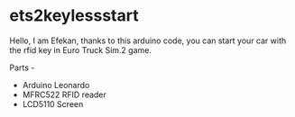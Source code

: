 # ets2keylessstart
Hello, I am Efekan, thanks to this arduino code, you can start your car with the rfid key in Euro Truck Sim.2 game.

Parts - 
- Arduino Leonardo 
- MFRC522 RFID reader
- LCD5110 Screen
